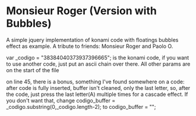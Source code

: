 # Monsieur Roger (Version with Bubbles)

A simple jquery implementation of konami code with floatings bubbles effect as example. A tribute to friends: Monsieur Roger and Paolo O.

var _codigo = "38384040373937396665";
is the konami code, if you want to use another code, just put an ascii chain over there.
All other params are on the start of the file

on line 45, there is a bonus, something I've found somewhere on a code: after code is fully inserted, buffer isn't cleaned, only the last letter, so, after the code, just press the last letter(A) multiple times for a cascade effect. If you don't want that, change codigo_buffer = _codigo.substring(0,_codigo.length-2); to codigo_buffer = "";

